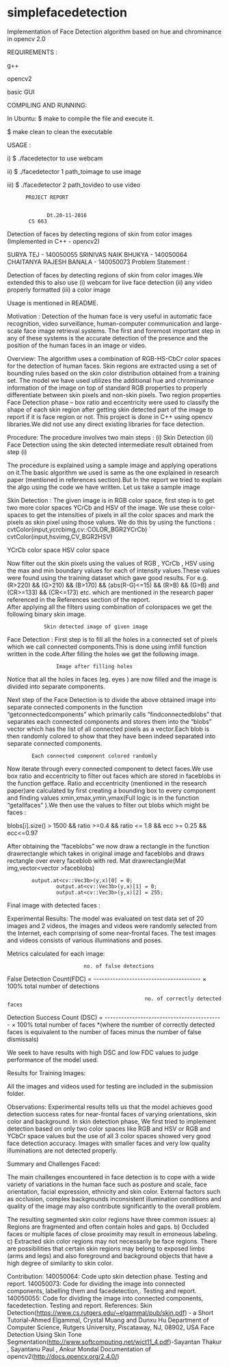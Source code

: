 # simplefacedetection
Implementation of Face Detection algorithm based on hue and chrominance in opencv 2.0


REQUIREMENTS :

g++

opencv2

basic GUI


COMPILING AND RUNNING:

In Ubuntu:
$ make 		to compile the file and execute it.

$ make clean 	to clean the executable


USAGE :

i) 	$ ./facedetector 			to use webcam

ii)	$ ./facedetector 1 path_toimage		to use image

iii)	$ ./facedetector 2 path_tovideo		to use video









 

          PROJECT REPORT


				 Dt.20-11-2016
		   CS 663	
   


Detection of faces by detecting regions of skin from color images
(Implemented in C++ - opencv2)













SURYA TEJ - 140050055
SRINIVAS NAIK BHUKYA - 140050064
CHAITANYA RAJESH BANALA - 140050073
Problem Statement :

Detection of faces by detecting regions of skin from color images.We extended this to also use 
(i) webcam for live face detection 
(ii) any video properly formatted
(iii) a color image

Usage is mentioned in README.

Motivation :
Detection of the human face is very useful in automatic face recognition, video surveillance, human-computer communication and large-scale face image retrieval systems. The first and foremost important step in any of these systems is the accurate detection of the presence and the position of the human faces in an image or video.

Overview:
The algorithm uses a combination of RGB-HS-CbCr color spaces for the detection of  human faces. Skin regions are extracted using a set of bounding rules based on the skin color distribution obtained from a training set.
The model we have used utilizes the additional hue and chrominance information of the image on top of standard RGB properties to properly differentiate between skin pixels and non-skin pixels.
Two region properties Face Detection phase – box ratio and eccentricity were used to classify the shape of each skin region after getting skin detected part of the image to report if it is face region or not. 
This project is done in C++ using opencv libraries.We did not use any direct existing libraries for face detection.

Procedure:
The procedure involves two main steps :
(i) Skin Detection
(ii) Face Detection using the skin detected intermediate result obtained from step (i)

The procedure is explained using a sample image and applying operations on it.The basic algorithm we used is same as the one explained in research paper (mentioned in references section).But In the report we tried to explain the algo using the code we have written.
Let us take a sample image 


Skin Detection :
The given image is in RGB color space, first step is to get two more color spaces YCrCb and HSV of the image. We use these color-spaces to get the intensities of pixels in all the color spaces and mark the pixels as skin pixel using those values.
	We do this by using the functions :
	cvtColor(input,ycrcbimg,cv::COLOR_BGR2YCrCb)
    `	cvtColor(input,hsvimg,CV_BGR2HSV)


YCrCb color space				HSV color space

Now filter out the skin pixels using the values of RGB , YCrCb , HSV using the max and min boundary values for each of intensity values.These values were found using the training dataset which gave good results.
	For e.g.	(R>220) && (G>210) && (B>170) && (abs(R-G)<=15) && (R>B) && (G>B)
	and 
	(CR>=133) && (CR<=173) etc. 
which are mentioned in the research paper referenced in the References section of the report.		
After applying all the filters using combination of  colorspaces we get the following binary skin image.
	
				Skin detected image of given image

Face Detection :
First step is to fill all the holes in a connected set of pixels which we call connected components.This is done using imfill function written in the code.After filling the holes we get the following image.
	
					Image after filling holes

Notice that all the holes in faces (eg. eyes ) are now filled and the image is   
divided into separate components.

Next step of the Face Detection is to divide the above obtained image into separate connected components in the function “getconnectedcomponents” which primarily calls “findconnectedblobs” that separates each connected components and stores them into the “blobs” vector which has the list of all connected pixels as a vector.Each blob is then randomly colored to show that they have been indeed separated into separate connected components.
	
			Each connected component colored randomly
Now iterate through every connected component to detect faces.We use box ratio and eccentricity to filter out faces which are stored in faceblobs in the function getface. Ratio and eccentricity (mentioned in the research paper)are calculated by first creating a bounding box to every component and finding values xmin,xmax,ymin,ymax(Full logic is in the function “getallfaces” ).We then use the values to filter out blobs which might be faces : 

blobs[i].size() > 1500 && ratio >=0.4  && ratio <= 1.8 && ecc >= 0.25 && ecc<=0.97

After obtaining the “faceblobs” we now draw a rectangle in the function drawrectangle which takes in original image and faceblobs and draws rectangle over every faceblob with red.
		Mat drawrectangle(Mat img,vector<vector<Point2i> >faceblobs)

	        output.at<cv::Vec3b>(y,x)[0] = 0;
                    output.at<cv::Vec3b>(y,x)[1] = 0;
                    output.at<cv::Vec3b>(y,x)[2] = 255;


Final image with detected faces :
	


Experimental Results:
The model was evaluated on test data set of 20 images and 2 videos, the images and videos were randomly selected from the Internet, each comprising of some near-frontal faces. The test images and videos consists of various illuminations and poses.

Metrics calculated for each image:

						     no. of false detections
False Detection Count(FDC) =     ---------------------------------------    × 100%
		                                              total number of detections

			                                     no. of correctly detected faces
Detection Success Count (DSC) =  -------------------------------------------    × 100%
		       				          total number of faces
*(where the number of correctly detected faces is equivalent to the number of faces minus the number of false dismissals)

We seek to have results with high DSC and low FDC values to judge performance of the model used.

Results for Training Images:



All the images and videos used for testing are included in the submission folder.

Observations:
Experimental results tells us that the model achieves good detection success rates for near-frontal faces of varying orientations, skin color and background.
In skin detection phase, We first tried to implement detection based on only two color spaces like RGB and HSV or RGB and YCbCr space values but the use of all 3 color spaces showed very good face detection accuracy.
Images with smaller faces and very low quality illuminations are not detected properly.

Summary and Challenges Faced:

The main challenges encountered in face detection is to cope with a wide variety of variations in the human face such as posture and scale, face orientation, facial expression, ethnicity and skin color. External factors such as occlusion, complex backgrounds inconsistent illumination conditions and quality of the image may also contribute significantly to the overall problem.

The resulting segmented skin color regions have three common issues:
a) Regions are fragmented and often contain holes and gaps.
b) Occluded faces or multiple faces of close proximity may result in erroneous labeling.
c) Extracted skin color regions may not necessarily be face regions. There are possibilities that certain skin regions may belong to exposed limbs (arms and legs) and also foreground and background objects that have a high degree of similarity to skin color. 

Contribution:
140050064: 
Code upto skin detection phase.
Testing and report.
140050073:
Code for dividing the image into connected components, labelling them and facedetection,.
Testing and report.
140050055:
Code for dividing the image into connected components, facedetection.
Testing and report.
References:
Skin Detection(https://www.cs.rutgers.edu/~elgammal/pub/skin.pdf) - a Short Tutorial-Ahmed Elgammal, Crystal Muang and Dunxu Hu Department of Computer Science, Rutgers University, Piscataway, NJ, 08902, USA
Face Detection Using Skin Tone Segmentation(http://www.softcomputing.net/wict11_4.pdf)-Sayantan Thakur , Sayantanu Paul , Ankur Mondal
Documentation of opencv2(http://docs.opencv.org/2.4.0/)
